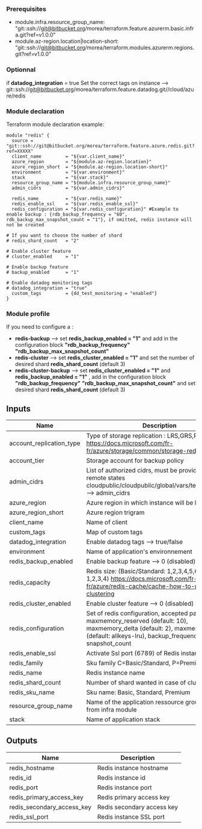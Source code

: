 ### Prerequisites

* module.infra.resource_group_name: "git::ssh://git@bitbucket.org/morea/terraform.feature.azurerm.basic.infra.git?ref=v1.0.0"
* module.az-region.location|location-short: "git::ssh://git@bitbucket.org/morea/terraform.modules.azurerm.regions.git?ref=v1.0.0"

### Optionnal
if **datadog_integration** = true 
Set the correct tags on instance  --> git::ssh://git@bitbucket.org/morea/terraform.feature.datadog.git//cloud/azure/redis

### Module declaration

Terraform module declaration example:
```
module "redis" {
  source = "git::ssh://git@bitbucket.org/morea/terraform.feature.azure.redis.git?ref=XXXXX"
  client_name         = "${var.client_name}"
  azure_region        = "${module.az-region.location}"
  azure_region_short  = "${module.az-region.location-short}"
  environment         = "${var.environment}"
  stack               = "${var.stack}"
  resource_group_name = "${module.infra.resource_group_name}"
  admin_cidrs         = "${var.admin_cidrs}"

  redis_name          = "${var.redis_name}"
  redis_enable_ssl    = "${var.redis_enable_ssl}"
  redis_configuration = "${var.redis_configuration}" #Example to enable backup : {rdb_backup_frequency = "60", rdb_backup_max_snapshot_count = "1"}, if omitted, redis instance will not be created

# If you want to choose the number of shard
# redis_shard_count   = "2"

# Enable cluster feature
# cluster_enabled     = "1"

# Enable backup feature
# backup_enabled      = "1"

# Enable datadog monitoring tags
# datadog_integration = "true"
  custom_tags         = {dd_test_monitoring = "enabled"}
}

```

### Module profile

If you need to configure a :

* **redis-backup** --> set **redis_backup_enabled = "1"** and add in the configuration block **"rdb_backup_frequency"** **"rdb_backup_max_snapshot_count"**
* **redis-cluster** --> set **redis_cluster_enabled = "1"** and set the number of desired shard **redis_shard_count** (default 3)
* **redis-cluster-backup** --> set **redis_cluster_enabled = "1"** and **redis_backup_enabled = "1"** , add in the configuration block **"rdb_backup_frequency"** **"rdb_backup_max_snapshot_count"** and set desired shard **redis_shard_count** (default 3)

## Inputs

| Name | Description | Type | Default | Required |
|------|-------------|:----:|:-----:|:-----:|
| account_replication_type | Type of storage replication : LRS,GRS,RAGRS,ZRS https://docs.microsoft.com/fr-fr/azure/storage/common/storage-redundancy | string | `GRS` | no |
| account_tier | Storage account for backup policy | string | `Standard` | no |
| admin_cidrs | List of authorized cidrs, must be provided using remote states cloudpublic/cloudpublic/global/vars/terraform.state --> admin_cidrs | list | - | yes |
| azure_region | Azure region in which instance will be hosted | string | - | yes |
| azure_region_short | Azure region trigram | string | - | yes |
| client_name | Name of client | string | - | yes |
| custom_tags | Map of custom tags | map | - | yes |
| datadog_integration | Enable datadog tags --> true/false | string | - | yes |
| environment | Name of application's environnement | string | - | yes |
| redis_backup_enabled | Enable backup feature --> 0 (disabled) 1 (enabled) | string | `0` | no |
| redis_capacity | Redis size: (Basic/Standard: 1,2,3,4,5,6) (Premium: 1,2,3,4)  https://docs.microsoft.com/fr-fr/azure/redis-cache/cache-how-to-premium-clustering | string | `2` | no |
| redis_cluster_enabled | Enable cluster feature --> 0 (disabled) 1 (enabled) | string | `0` | no |
| redis_configuration | Set of redis configuration, accepted parameters: maxmemory_reserved (default: 10), maxmemory_delta (default: 2), maxmemory_policy (default: allkeys-lru), backup_frequency, snapshot_count | map | `<map>` | no |
| redis_enable_ssl | Activate Ssl port (6789) of Redis instance | string | `false` | no |
| redis_family | Sku family C=Basic/Standard, P=Premium | string | `C` | no |
| redis_name | Redis instance name | string | - | yes |
| redis_shard_count | Number of shard wanted in case of cluster setup | string | `3` | no |
| redis_sku_name | Sku name: Basic, Standard, Premium | string | `Standard` | no |
| resource_group_name | Name of the application ressource group, herited from infra module | string | - | yes |
| stack | Name of application stack | string | - | yes |

## Outputs

| Name | Description |
|------|-------------|
| redis_hostname | Redis instance hostname |
| redis_id | Redis instance id |
| redis_port | Redis instance port |
| redis_primary_access_key | Redis primary access key |
| redis_secondary_access_key | Redis secondary access key |
| redis_ssl_port | Redis instance SSL port |

